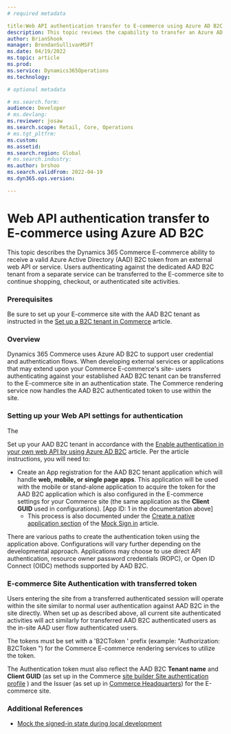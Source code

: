```yaml
---
# required metadata

title:Web API authentication transfer to E-commerce using Azure AD B2C
description: This topic reviews the capability to transfer an Azure AD B2C token to the E-commerce service from a user's own web API. 
author: BrianShook
manager: BrendanSullivanMSFT
ms.date: 04/19/2022
ms.topic: article
ms.prod: 
ms.service: Dynamics365Operations
ms.technology: 

# optional metadata

# ms.search.form: 
audience: Developer
# ms.devlang: 
ms.reviewer: josaw
ms.search.scope: Retail, Core, Operations
# ms.tgt_pltfrm: 
ms.custom: 
ms.assetid: 
ms.search.region: Global
# ms.search.industry: 
ms.author: brshoo
ms.search.validFrom: 2022-04-19
ms.dyn365.ops.version: 

---
```


# Web API authentication transfer to E-commerce using Azure AD B2C

This topic describes the Dynamics 365 Commerce E-commerce ability to receive a valid Azure Active Directory (AAD) B2C token from an external web API or service. Users authenticating against the dedicated AAD B2C tenant from a separate service can be transferred to the E-commerce site to continue shopping, checkout, or authenticated site activities.

### Prerequisites
Be sure to set up your E-commerce site with the AAD B2C tenant as instructed in the [Set up a B2C tenant in Commerce](https://docs.microsoft.com/en-us/dynamics365/commerce/set-up-b2c-tenant) article.

### Overview
Dynamics 365 Commerce uses Azure AD B2C to support user credential and authentication flows. When developing external services or applications that may extend upon your Commerce E-commerce's site- users authenticating against your established AAD B2C tenant can be transferred to the E-commerce site in an authentication state. The Commerce rendering service now handles the AAD B2C authenticated token to use within the site. 

### Setting up your Web API settings for authentication
The 

Set up your AAD B2C tenant in accordance with the [Enable authentication in your own web API by using Azure AD B2C](https://docs.microsoft.com/en-us/azure/active-directory-b2c/enable-authentication-web-api) article. Per the article instructions, you will need to:

- Create an App registration for the AAD B2C tenant application which will handle **web, mobile, or single page apps**. This application will be used with the mobile or stand-alone application to acquire the token for the AAD B2C application which is also configured in the E-commerce settings for your Commerce site (the same application as the **Client GUID** used in configurations). [App ID: 1 in the documentation above]
  - This process is also documented under the [Create a native application section](https://docs.microsoft.com/en-us/dynamics365/commerce/e-commerce-extensibility/mock-sign-in#create-a-native-application) of the [Mock Sign in](https://docs.microsoft.com/en-us/dynamics365/commerce/e-commerce-extensibility/mock-sign-in) article.

There are various paths to create the authentication token using the application above. Configurations will vary further depending on the developmental approach.  Applications may choose to use direct API authentication, resource owner password credentials (ROPC), or Open ID Connect (OIDC) methods supported by AAD B2C. 

### E-commerce Site Authentication with transferred token
Users entering the site from a transferred authenticated session will operate within the site similar to normal user authentication against AAD B2C in the site directly. When set up as described above, all current site authenticated activities will act similarly for transferred AAD B2C authenticated users as the in-site AAD user flow authenticated users.

The tokens must be set with a 'B2CToken ' prefix (example: "Authorization: B2CToken <token>") for the Commerce E-commerce rendering services to utilize the token.

The Authentication token must also reflect the AAD B2C **Tenant name** and **Client GUID** (as set up in the Commerce [site builder Site authentication profile](https://docs.microsoft.com/en-us/dynamics365/commerce/e-commerce-extensibility/mock-sign-in) ) and the Issuer (as set up in [Commerce Headquarters](https://docs.microsoft.com/en-us/dynamics365/commerce/e-commerce-extensibility/mock-sign-in)) for the E-commerce site. 


### Additional References

- [Mock the signed-in state during local development](https://docs.microsoft.com/en-us/dynamics365/commerce/e-commerce-extensibility/mock-sign-in)